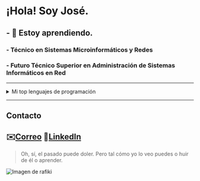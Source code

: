 # ¡Hola! Soy José.
## - 🌱 Estoy aprendiendo.
### - Técnico en Sistemas Microinformáticos y Redes
### - Futuro Técnico Superior en Administración de Sistemas Informáticos en Red

---
<details>
<summary>Mi top lenguajes de programación</summary>
 
| Rank | Lenguajes |
|-----:|-----------|
|     1| Bash      |
|     2| JavaScript|
|     3| CODE-2    |

</details>

---
## Contacto
   ✉️[Correo](mailto:58joserc@gmail.com)
   📝[LinkedIn](https://www.linkedin.com/in/jos%C3%A9-rodr%C3%ADguez-679b5735a/)
---

> Oh, sí, el pasado puede doler. Pero tal cómo yo lo veo puedes o huir de él o aprender.
<picture>
 <img alt="Imagen de rafiki" src="https://th.bing.com/th/id/OIP.L2sguytxGlTcfeTniPIPbQHaEK?rs=1&pid=ImgDetMain">
</picture>
